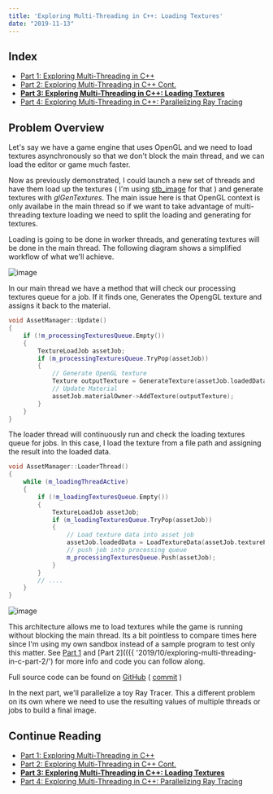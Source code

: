 ```yaml
---
title: 'Exploring Multi-Threading in C++: Loading Textures'
date: "2019-11-13"
---
```


## Index

- [Part 1: Exploring Multi-Threading in C++](/blog/2019-10-exploring-multi-threading-in-c/)
- [Part 2: Exploring Multi-Threading in C++ Cont.](/blog/2019-10-exploring-multi-threading-in-c-2/)
- **[Part 3: Exploring Multi-Threading in C++: Loading Textures](/blog/2019-11-exploring-multi-threading-in-c-3)**
- [Part 4: Exploring Multi-Threading in C++: Parallelizing Ray Tracing](/blog/2019-11-exploring-multi-threading-in-c-4)

## Problem Overview

Let's say we have a game engine that uses OpenGL and we need to load textures asynchronously so that we don't block the main thread, and we can load the editor or game much faster.

Now as previously demonstrated, I could launch a new set of threads and have them load up the textures ( I'm using [stb_image](https://github.com/nothings/stb) for that ) and generate textures with _glGenTextures_. The main issue here is that OpenGL context is only availabe in the main thread so if we want to take advantage of multi-threading texture loading we need to split the loading and generating for textures.

Loading is going to be done in worker threads, and generating textures will be done in the main thread. The following diagram shows a simplified workflow of what we'll achieve.

![image](/img/image-4.png)

In our main thread we have a method that will check our processing textures queue for a job. If it finds one, Generates the OpengGL texture and assigns it back to the material.

```cpp
void AssetManager::Update()
{
	if (!m_processingTexturesQueue.Empty())
	{
		TextureLoadJob assetJob;
		if (m_processingTexturesQueue.TryPop(assetJob))
		{
			// Generate OpenGL texture
			Texture outputTexture = GenerateTexture(assetJob.loadedData, assetJob.textureType);
			// Update Material
			assetJob.materialOwner->AddTexture(outputTexture);
		}
	}
}
```

The loader thread will continuously run and check the loading textures queue for jobs. In this case, I load the texture from a file path and assigning the result into the loaded data.

```cpp
void AssetManager::LoaderThread()
{
	while (m_loadingThreadActive)
	{
		if (!m_loadingTexturesQueue.Empty())
		{
			TextureLoadJob assetJob;
			if (m_loadingTexturesQueue.TryPop(assetJob))
			{
				// Load texture data into asset job
				assetJob.loadedData = LoadTextureData(assetJob.texturePath);
				// push job into processing queue
				m_processingTexturesQueue.Push(assetJob);
			}
		}
		// ....
	}
}
```
![image](/img/image-5.png)

This architecture allows me to load textures while the game is running without blocking the main thread. Its a bit pointless to compare times here since I'm using my own sandbox instead of a sample program to test only this matter. See [Part 1]({{ '2019/10/exploring-multi-threading-in-c/') and [Part 2](({{ '2019/10/exploring-multi-threading-in-c-part-2/') for more info and code you can follow along.

Full source code can be found on [GitHub](https://github.com/Mikea15/EngineSandbox) ( [commit](https://github.com/Mikea15/EngineSandbox/commit/3d8651a029ee851b1de322c664b328654aff2ea8) )

In the next part, we'll parallelize a toy Ray Tracer. This a different problem on its own where we need to use the resulting values of multiple threads or jobs to build a final image.

## Continue Reading

- [Part 1: Exploring Multi-Threading in C++](/blog/2019-10-exploring-multi-threading-in-c/)
- [Part 2: Exploring Multi-Threading in C++ Cont.](/blog/2019-10-exploring-multi-threading-in-c-2/)
- **[Part 3: Exploring Multi-Threading in C++: Loading Textures](/blog/2019-11-exploring-multi-threading-in-c-3)**
- [Part 4: Exploring Multi-Threading in C++: Parallelizing Ray Tracing](/blog/2019-11-exploring-multi-threading-in-c-4)
